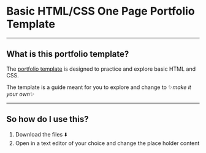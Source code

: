 # Basic HTML/CSS One Page Portfolio Template

----
## What is this portfolio template?
The [portfolio template](https://github.com/nishantkundu88/nishantkundu88.github.io) is designed to practice and explore basic HTML and CSS.

The template is a guide meant for you to explore and change to ✨*make it your own*✨





----
## So how do I use this?
1. Download the files ⬇️
2. Open in a text editor of your choice and change the place holder content 
